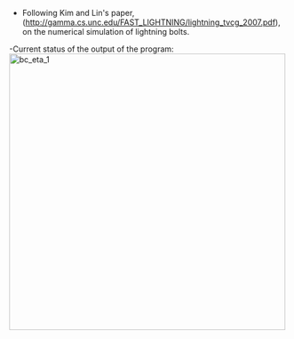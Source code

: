 - Following Kim and Lin's paper, (http://gamma.cs.unc.edu/FAST_LIGHTNING/lightning_tvcg_2007.pdf), 
on the numerical simulation of lightning bolts.

-Current status of the output of the program:
<img width="497" alt="bc_eta_1" src="https://github.com/tylera277/LightningBoltSimulation/assets/37377528/6a1b50e6-0738-499e-905c-a5cfcaf40a75">
